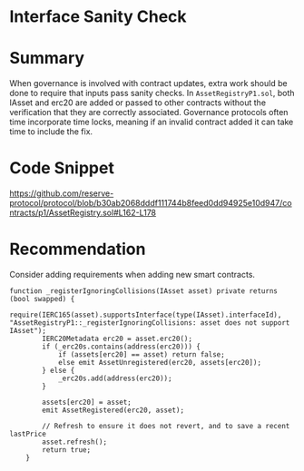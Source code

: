 # Interface Sanity Check

# Summary

When governance is involved with contract updates, extra work should be done to require that inputs pass sanity checks. In `AssetRegistryP1.sol`, both IAsset and erc20 are added or passed to other contracts without the verification that they are correctly associated. Governance protocols often time incorporate time locks, meaning if an invalid contract added it can take time to include the fix. 

# Code Snippet

https://github.com/reserve-protocol/protocol/blob/b30ab2068dddf111744b8feed0dd94925e10d947/contracts/p1/AssetRegistry.sol#L162-L178

# Recommendation

Consider adding requirements when adding new smart contracts.

```solidity
function _registerIgnoringCollisions(IAsset asset) private returns (bool swapped) {
    require(IERC165(asset).supportsInterface(type(IAsset).interfaceId), "AssetRegistryP1::_registerIgnoringCollisions: asset does not support IAsset");
        IERC20Metadata erc20 = asset.erc20();
        if (_erc20s.contains(address(erc20))) {
            if (assets[erc20] == asset) return false;
            else emit AssetUnregistered(erc20, assets[erc20]);
        } else {
            _erc20s.add(address(erc20));
        }

        assets[erc20] = asset;
        emit AssetRegistered(erc20, asset);

        // Refresh to ensure it does not revert, and to save a recent lastPrice
        asset.refresh();
        return true;
    }
```